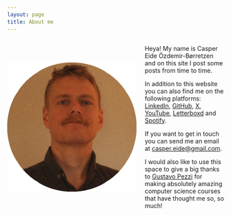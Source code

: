 ```yaml
---
layout: page
title: About me
---
```


<div style="display: flex;flex-direction: row;flex-wrap: nowrap;justify-content: flex-start;align-items: center;align-content: stretch;gap: 15px 2vw;">

<img src="portrait_round_x300.png" alt="portrait">

<div>
<p>Heya! My name is Casper Eide Özdemir-Børretzen and on this site I post some posts from time to time.</p>
<p>
In addition to this website you can also find me on the following platforms: <a href="https://linkedin.com/in/casperborretzen" target="_blank">LinkedIn</a>, <a href="https://github.com/casper-borretzen" target="_blank">GitHub</a>, <a href="https://x.com/CasperBorretzen" target="_blank">X</a>, <a href="https://youtube.com/@CasperBorretzen" target="_blank">YouTube</a>, <a href="https://letterboxd.com/CasperBorretzen" target="_blank">Letterboxd</a> and <a href="https://open.spotify.com/user/conditionkill" target="_blank">Spotify</a>.</p>
<p>If you want to get in touch you can send me an email at <a href="mailto:casper.eide@gmail.com" target="_blank">casper.eide@gmail.com</a>.</p>
<p>I would also like to use this space to give a big thanks to <a href="https://pikuma.com/" target="_blank">Gustavo Pezzi</a> for making absolutely amazing computer science courses that have thought me so, so much!</p>
</div>

</div>